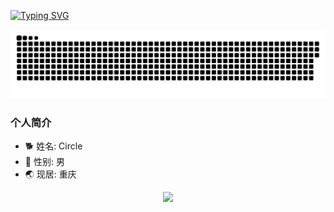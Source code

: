 [![Typing SVG](https://readme-typing-svg.demolab.com/?lines=Circle祝你生日快乐;CIRCLE+WISH+YOU+HAPPY+BIRTHDAY)](https://git.io/typing-svg)

![](https://github.com/Circle930/Circle930/blob/output/github-contribution-grid-snake.svg)

### 个人简介
- 🐕 姓名: Circle
- 👦 性别: 男
- 🌏 现居: 重庆

<div align="center"> <img src="https://activity-graph.herokuapp.com/graph?username=Circle930&theme=xcode" /> </div>
